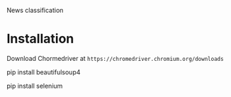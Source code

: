 News classification
# Installation
Download Chormedriver at `https://chromedriver.chromium.org/downloads`

pip install beautifulsoup4

pip install selenium